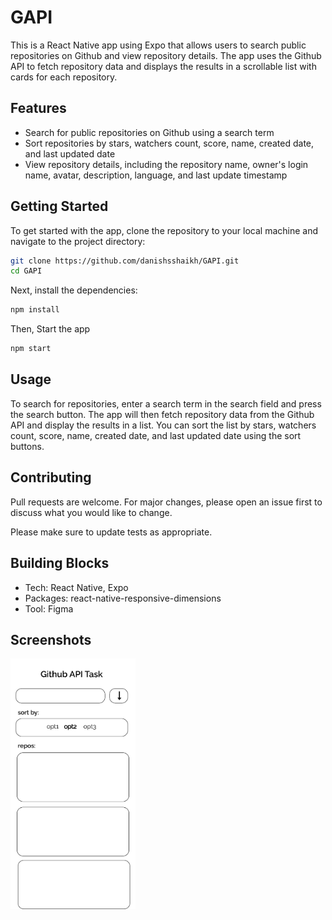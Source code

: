 # GAPI

This is a React Native app using Expo that allows users to search public repositories on Github and view repository details. The app uses the Github API to fetch repository data and displays the results in a scrollable list with cards for each repository.

## Features

- Search for public repositories on Github using a search term
- Sort repositories by stars, watchers count, score, name, created date, and last updated date
- View repository details, including the repository name, owner's login name, avatar, description, language, and last update timestamp

## Getting Started

To get started with the app, clone the repository to your local machine and navigate to the project directory:

```bash
git clone https://github.com/danishsshaikh/GAPI.git
cd GAPI
```

Next, install the dependencies:

```bash
npm install
```

Then, Start the app

```bash
npm start
```

## Usage

To search for repositories, enter a search term in the search field and press the search button. The app will then fetch repository data from the Github API and display the results in a list. You can sort the list by stars, watchers count, score, name, created date, and last updated date using the sort buttons.

## Contributing

Pull requests are welcome. For major changes, please open an issue first to discuss what you would like to change.

Please make sure to update tests as appropriate.

## Building Blocks

- Tech: React Native, Expo
- Packages: react-native-responsive-dimensions
- Tool: Figma

## Screenshots

<img src="https://github.com/danishsshaikh/GAPI/blob/master/GAPI.png" alt="Figma Mock" width="200" />


